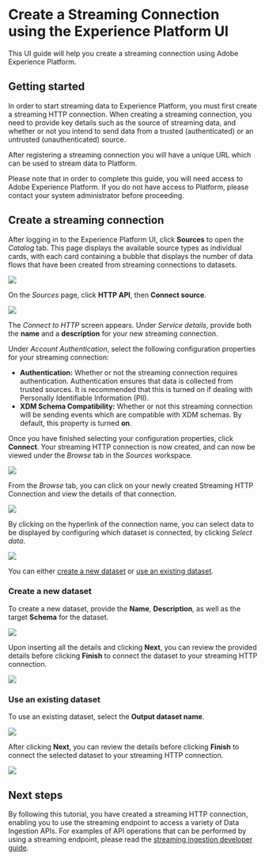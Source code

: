 # Create a Streaming Connection using the Experience Platform UI

This UI guide will help you create a streaming connection using Adobe Experience Platform.

## Getting started

In order to start streaming data to Experience Platform, you must first create a streaming HTTP connection. When creating a streaming connection, you need to provide key details such as the source of streaming data, and whether or not you intend to send data from a trusted (authenticated) or an untrusted (unauthenticated) source.

After registering a streaming connection you will have a unique URL which can be used to stream data to Platform.

Please note that in order to complete this guide, you will need access to Adobe Experience Platform. If you do not have access to Platform, please contact your system administrator before proceeding.

## Create a streaming connection

After logging in to the Experience Platform UI, click **Sources** to open the *Catalog* tab. This page displays the available source types as individual cards, with each card containing a bubble that displays the number of data flows that have been created from streaming connections to datasets. 

![](images/click-sources.png)

On the *Sources* page, click **HTTP API**, then **Connect source**. 

![](images/click-connect-source.png)

The *Connect to HTTP* screen appears. Under *Service details*, provide both the **name** and a **description** for your new streaming connection.

Under *Account Authentication*, select the following configuration properties for your streaming connection:

- **Authentication:** Whether or not the streaming connection requires authentication. Authentication ensures that data is collected from trusted sources. It is recommended that this is turned on if dealing with Personally Identifiable Information (PII).
- **XDM Schema Compatibility:** Whether or not this streaming connection will be sending events which are compatible with XDM schemas. By default, this property is turned **on**.

Once you have finished selecting your configuration properties, click **Connect**. Your streaming HTTP connection is now created, and can now be viewed under the *Browse* tab in the *Sources* workspace.

![](images/http-sources-details.png)

From the *Browse* tab, you can click on your newly created Streaming HTTP Connection and view the details of that connection.

![](images/browse-sources.png)

By clicking on the hyperlink of the connection name, you can select data to be displayed by configuring which dataset is connected, by clicking *Select data*.

![](images/select-data.png)

You can either [create a new dataset](#create-a-new-dataset) or [use an existing dataset](#use-an-existing-dataset). 

### Create a new dataset

To create a new dataset, provide the **Name**, **Description**, as well as the target **Schema** for the dataset.

![](images/create-new-dataset.png)

Upon inserting all the details and clicking **Next**, you can review the provided details before clicking **Finish** to connect the dataset to your streaming HTTP connection.

![](images/review-create-new-dataset.png)

### Use an existing dataset

To use an existing dataset, select the **Output dataset name**.

![](images/use-existing-dataset.png)

After clicking **Next**, you can review the details before clicking **Finish** to connect the selected dataset to your streaming HTTP connection.

![](images/review-existing-dataset.png)

## Next steps

By following this tutorial, you have created a streaming HTTP connection, enabling you to use the streaming endpoint to access a variety of Data Ingestion APIs. For examples of API operations that can be performed by using a streaming endpoint, please read the [streaming ingestion developer guide][ingestion-dev-guide].

[ingestion-dev-guide]: ./getting_started_with_platform_streaming_ingestion.md

[xdminfo]: ../schema_registry/schema_composition/schema_composition.md